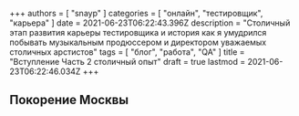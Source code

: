 +++
authors = [ "snayp" ]
categories = [ "онлайн", "тестировщик", "карьера" ]
date = 2021-06-23T06:22:43.396Z
description = "Столичный этап развития карьеры тестировщика и история как я умудрился побывать музыкальным продюссером и директором уважаемых столичных арстистов"
tags = [ "блог", "работа", "QA" ]
title = "Вступление Часть 2 столичный опыт"
draft = true
lastmod = 2021-06-23T06:22:46.034Z
+++
## Покорение Москвы
